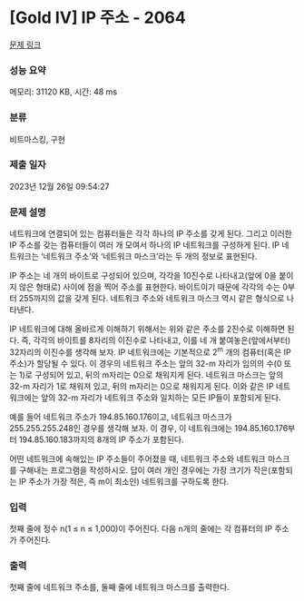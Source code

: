 # [Gold IV] IP 주소 - 2064 

[문제 링크](https://www.acmicpc.net/problem/2064) 

### 성능 요약

메모리: 31120 KB, 시간: 48 ms

### 분류

비트마스킹, 구현

### 제출 일자

2023년 12월 26일 09:54:27

### 문제 설명

<p>네트워크에 연결되어 있는 컴퓨터들은 각각 하나의 IP 주소를 갖게 된다. 그리고 이러한 IP 주소를 갖는 컴퓨터들이 여러 개 모여서 하나의 IP 네트워크를 구성하게 된다. IP 네트워크는 ‘네트워크 주소’와 ‘네트워크 마스크’라는 두 개의 정보로 표현된다.</p>

<p>IP 주소는 네 개의 바이트로 구성되어 있으며, 각각을 10진수로 나타내고(앞에 0을 붙이지 않은 형태로) 사이에 점을 찍어 주소를 표현한다. 바이트이기 때문에 각각의 수는 0부터 255까지의 값을 갖게 된다. 네트워크 주소와 네트워크 마스크 역시 같은 형식으로 나타낸다.</p>

<p>IP 네트워크에 대해 올바르게 이해하기 위해서는 위와 같은 주소를 2진수로 이해하면 된다. 즉, 각각의 바이트를 8자리의 이진수로 나타내고, 이를 네 개 붙여놓은(앞에서부터) 32자리의 이진수를 생각해 보자. IP 네트워크에는 기본적으로 2<sup>m</sup> 개의 컴퓨터(혹은 IP 주소)가 할당될 수 있다. 이 경우의 네트워크 주소는 앞의 32-m 자리가 임의의 수(0 또는 1)로 구성되어 있고, 뒤의 m자리는 0으로 채워지게 된다. 네트워크 마스크는 앞의 32-m 자리가 1로 채워져 있고, 뒤의 m자리는 0으로 채워지게 된다. 이와 같은 IP 네트워크에는 앞의 32-m 자리가 네트워크 주소와 일치하는 모든 IP들이 포함되게 된다.</p>

<p>예를 들어 네트워크 주소가 194.85.160.176이고, 네트워크 마스크가 255.255.255.248인 경우를 생각해 보자. 이 경우, 이 네트워크에는 194.85.160.176부터 194.85.160.183까지의 8개의 IP 주소가 포함된다.</p>

<p>어떤 네트워크에 속해있는 IP 주소들이 주어졌을 때, 네트워크 주소와 네트워크 마스크를 구해내는 프로그램을 작성하시오. 답이 여러 개인 경우에는 가장 크기가 작은(포함되는 IP 주소가 가장 적은, 즉 m이 최소인) 네트워크를 구하도록 한다.</p>

### 입력 

 <p>첫째 줄에 정수 n(1 ≤ n ≤ 1,000)이 주어진다. 다음 n개의 줄에는 각 컴퓨터의 IP 주소가 주어진다.</p>

### 출력 

 <p>첫째 줄에 네트워크 주소를, 둘째 줄에 네트워크 마스크를 출력한다.</p>

